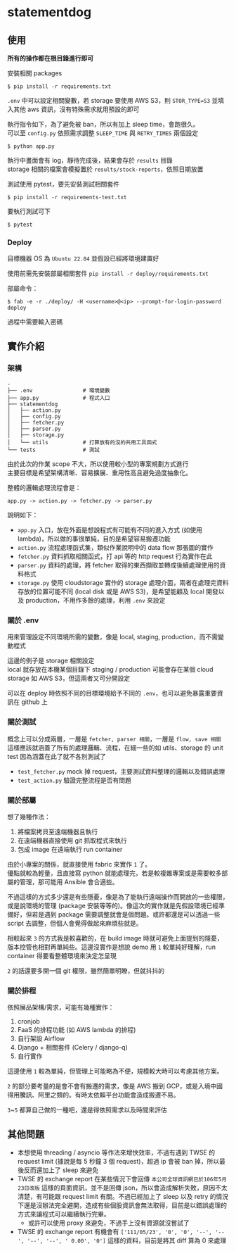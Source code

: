# statementdog

## 使用

**所有的操作都在根目錄進行即可**

安裝相關 packages

    $ pip install -r requirements.txt

`.env` 中可以設定相關變數，若 storage 要使用 AWS S3，則 `STOR_TYPE=S3` 並填入其他 aws 資訊，沒有特殊需求就用預設的即可

執行指令如下，為了避免被 ban，所以有加上 sleep time，會跑很久。  
可以至 `config.py` 依照需求調整 `SLEEP_TIME` 與 `RETRY_TIMES` 兩個設定

    $ python app.py

執行中畫面會有 log，靜待完成後，結果會存於 `results` 目錄  
storage 相關的檔案會模擬置於 `results/stock-reports`，依照日期放置

測試使用 pytest，要先安裝測試相關套件

    $ pip install -r requirements-test.txt

要執行測試可下

    $ pytest


### Deploy

目標機器 OS 為 `Ubuntu 22.04` 並假設已經將環境建置好

使用前需先安裝部屬相關套件 `pip install -r deploy/requirements.txt`

部屬命令：

```shell
$ fab -e -r ./deploy/ -H <username>@<ip> --prompt-for-login-password deploy
```

過程中需要輸入密碼

## 實作介紹

### 架構

```shell
.
├── .env                # 環境變數
├── app.py              # 程式入口
├── statementdog
│   ├── action.py
│   ├── config.py
│   ├── fetcher.py
│   ├── parser.py
│   ├── storage.py
│   └── utils           # 打算放有的沒的共用工具函式
└── tests               # 測試
```

由於此次的作業 scope 不大，所以使用較小型的專案規劃方式進行  
主要目標是希望架構清晰、容易擴展、重用性高且避免過度抽象化。

整體的邏輯處理流程會是：

    app.py -> action.py -> fetcher.py -> parser.py


說明如下：

- `app.py` 入口，放在外面是想說程式有可能有不同的進入方式 (如使用 lambda)，所以做的事很單純，目的是希望容易搬遷功能
- `action.py` 流程處理函式集，類似作業說明中的 data flow 那張圖的實作
- `fetcher.py` 資料抓取相關函式，打 api 等的 http request 行為實作在此
- `parser.py` 資料的處理，將 fetcher 取得的東西擷取並轉成後續處理使用的資料格式
- `storage.py` 使用 cloudstorage 實作的 storage 處理介面，兩者在處理完資料存放的位置可能不同 (local disk 或是 AWS S3)，是希望能顧及 local 開發以及 production，不用作多餘的處理，利用 `.env` 來設定

### 關於 .env

用來管理設定不同環境所需的變數，像是 local, staging, production，而不需變動程式

這邊的例子是 storage 相關設定  
local 就存放在本機某個目錄下
staging / production 可能會存在某個 cloud storage 如 AWS S3，但這兩者又可分開設定

可以在 deploy 時依照不同的目標環境給予不同的 `.env`，也可以避免暴露重要資訊在 github 上

### 關於測試

概念上可以分成兩層，一層是 `fetcher, parser 相關`，一層是 `flow, save 相關`  
這樣應該就涵蓋了所有的處理邏輯、流程，在細一些的如 utils、storage 的 unit test 因為涵蓋在此了就不各別測試了 

- `test_fetcher.py` mock 掉 request，主要測試資料整理的邏輯以及錯誤處理
- `test_action.py` 驗證完整流程是否有問題

### 關於部屬

想了幾種作法：

1. 將檔案拷貝至遠端機器且執行
2. 在遠端機器直接使用 git 抓取程式來執行
3. 包成 image 在遠端執行 run container

由於小專案的關係，就直接使用 fabric 來實作 `1` 了。  
優點就較為輕量，且直接寫 python 就能處理完，若是較複雜專案或是需要較多部屬的管理，那可能用 Ansible 會合適些。

不過這樣的方式多少還是有些隱憂，像是為了能執行遠端操作而開放的一些權限，或是說環境的管理 (package 安裝等等的)。像這次的實作就是先假設環境已經準備好，但若是遇到 package 需要調整就會是個問題。或許都還是可以透過一些 script 去調整，但個人會覺得做起來麻煩些就是。

相較起來 `3` 的方式我是較喜歡的，在 build image 時就可避免上面提到的隱憂，版本控管也相對再單純些。這邊沒實作是想說 demo 用 `1` 較單純好理解，run container 得要看整體環境來決定怎呈現

`2` 的話還要多開一個 git 權限，雖然簡單明瞭，但就抖抖的


### 關於排程

依照展品架構/需求，可能有幾種實作：

1. cronjob
2. FaaS 的排程功能 (如 AWS lambda 的排程)
3. 自行架設 Airflow
4. Django + 相關套件 (Celery / django-q)
5. 自行實作

這邊使用 `1` 較為單純，但管理上可能略為不便，規模較大時可以考慮其他方案。  

`2` 的部分要考量的是會不會有搬遷的需求，像是 AWS 搬到 GCP，或是入境中國得用騰訊、阿里之類的。有時太依賴平台功能會造成搬遷不易。

`3`~`5` 都算自己做的一種吧，還是得依照需求以及時間來評估

## 其他問題

- 本想使用 threading / asyncio 等作法來增快效率，不過有遇到 TWSE 的 request limit (據說是每 5 秒鐘 3 個 request)，超過 ip 會被 ban 掉，所以最後反而還加上了 sleep 來避免
- TWSE 的 exchange report 在某些情況下會回傳 `本公司全球資訊網已於106年5月23日改版` 這樣的頁面資訊，並不是回傳 json，所以會造成解析失敗，原因不太清楚，有可能跟 request limit 有關。不過已經加上了 sleep 以及 retry 的情況下還是沒辦法完全避開，造成有些個股資訊會無法取得，目前是以錯誤處理的方式來讓程式可以繼續執行完畢。
  - 或許可以使用 proxy 來避免，不過手上沒有資源就沒嘗試了
- TWSE 的 exchange report 有機會有 `['111/05/23', '0', '0', '--', '--', '--', '--', ' 0.00', '0']` 這樣的資料，目前是將其 diff 算為 0 來處理
